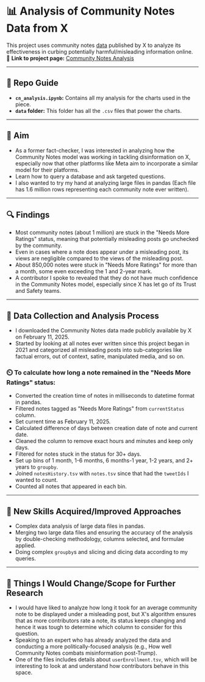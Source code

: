 # 📊 Analysis of Community Notes Data from X

This project uses community notes [data](https://x.com/i/communitynotes/download-data) published by X to analyze its effectiveness in curbing potentially harmful/misleading information online.  
🔗 **Link to project page:** [Community Notes Analysis](https://hazel-gandhi.github.io/community-notes-analysis/)

---

## 📂 Repo Guide
- **`cn_analysis.ipynb`:** Contains all my analysis for the charts used in the piece.  
- **`data` folder:** This folder has all the `.csv` files that power the charts.  

---

## 🎯 Aim
- As a former fact-checker, I was interested in analyzing how the Community Notes model was working in tackling disinformation on X, especially now that other platforms like Meta aim to incorporate a similar model for their platforms.  
- Learn how to query a database and ask targeted questions.  
- I also wanted to try my hand at analyzing large files in pandas (Each file has 1.6 million rows representing each community note ever written).  

---

## 🔍 Findings
- Most community notes (about 1 million) are stuck in the "Needs More Ratings" status, meaning that potentially misleading posts go unchecked by the community.  
- Even in cases where a note does appear under a misleading post, its views are negligible compared to the views of the misleading post.  
- About 850,000 notes were stuck in "Needs More Ratings" for more than a month, some even exceeding the 1 and 2-year mark.  
- A contributor I spoke to revealed that they do not have much confidence in the Community Notes model, especially since X has let go of its Trust and Safety teams.  

---

## 🧪 Data Collection and Analysis Process
- I downloaded the Community Notes data made publicly available by X on February 11, 2025.  
- Started by looking at all notes ever written since this project began in 2021 and categorized all misleading posts into sub-categories like factual errors, out of context, satire, manipulated media, and so on.  

### ⏲️ To calculate how long a note remained in the "Needs More Ratings" status:
- Converted the creation time of notes in milliseconds to datetime format in pandas.  
- Filtered notes tagged as "Needs More Ratings" from `currentStatus` column.  
- Set current time as February 11, 2025.  
- Calculated difference of days between creation date of note and current date.  
- Cleaned the column to remove exact hours and minutes and keep only days.  
- Filtered for notes stuck in the status for 30+ days.  
- Set up bins of 1 month, 1-6 months, 6 months-1 year, 1-2 years, and 2+ years to `groupby`.  
- Joined `notesHistory.tsv` with `notes.tsv` since that had the `tweetIds` I wanted to count.  
- Counted all notes that appeared in each bin.  

---

## 🚀 New Skills Acquired/Improved Approaches
- Complex data analysis of large data files in pandas.  
- Merging two large data files and ensuring the accuracy of the analysis by double-checking methodology, columns selected, and formulae applied.  
- Doing complex `groupby`s and slicing and dicing data according to my queries.  

---

## 🔮 Things I Would Change/Scope for Further Research
- I would have liked to analyze how long it took for an average community note to be displayed under a misleading post, but X's algorithm ensures that as more contributors rate a note, its status keeps changing and hence it was tough to determine which column to consider for this question.  
- Speaking to an expert who has already analyzed the data and conducting a more politically-focused analysis (e.g., How well Community Notes combats misinformation post-Trump).  
- One of the files includes details about `userEnrollment.tsv`, which will be interesting to look at and understand how contributors behave in this space.  
